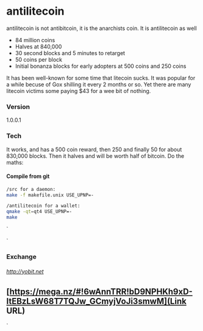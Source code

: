 # antilitecoin

antilitecoin is not antibitcoin, it is the anarchists coin. It is antilitecoin as well

  - 84 million coins
  - Halves at 840,000
  - 30 second blocks and 5 minutes to retarget
  - 50 coins per block
  - Initial bonanza blocks for early adopters at 500 coins and 250 coins

It has been well-known for some time that litecoin sucks. It was popular for a while becuse of Gox shilling it every 2 months or so.  Yet there are many litecoin victims some paying $43 for a wee bit of nothing.



### Version
1.0.0.1

### Tech
It works, and has a 500 coin reward, then 250 and finally 50 for about 830,000 blocks. Then it halves and will be worth half of bitcoin. Do the maths:


#### Compile from git


```sh
/src for a daemon: 
make -f makefile.unix USE_UPNP=-
```

```sh
/antilitecoin for a wallet:
qmake -qt=qt4 USE_UPNP=-
make
```
`


`
### Exchange
###### <http://yobit.net>


[https://mega.nz/#!6wAnnTRR!bD9NPHKh9xD-ItEBzLsW68T7TQJw_GCmyjVoJi3smwM](Link URL)
----------






`